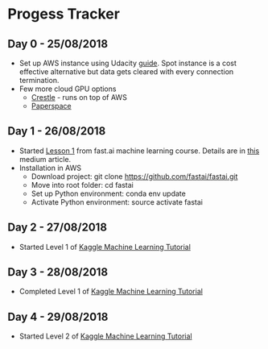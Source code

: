 # Progess Tracker
## Day 0 - 25/08/2018
- Set up AWS instance using Udacity [guide](https://classroom.udacity.com/nanodegrees/nd013/parts/fbf77062-5703-404e-b60c-95b78b2f3f9e/modules/6df7ae49-c61c-4bb2-a23e-6527e69209ec/lessons/91cc6685-08df-4277-b53d-3a792b02420d/concepts/f6fccba8-0009-4d05-9356-fae428b6efb4). Spot instance is a cost effective alternative but data gets cleared with every connection termination.
- Few more cloud GPU options
  - [Crestle](https://www.crestle.com/) - runs on top of AWS
  - [Paperspace](https://www.paperspace.com/)
## Day 1 - 26/08/2018
- Started [Lesson 1](https://youtu.be/CzdWqFTmn0Y) from fast.ai machine learning course. Details are in [this](https://medium.com/@lynzt/fast-ai-practical-machine-learning-course-c8a6837ed375) medium article.
- Installation in AWS
  - Download project: git clone https://github.com/fastai/fastai.git
  - Move into root folder: cd fastai
  - Set up Python environment: conda env update
  - Activate Python environment: source activate fastai

## Day 2 - 27/08/2018
-  Started Level 1 of [Kaggle Machine Learning Tutorial](https://www.kaggle.com/learn/machine-learning)

## Day 3 - 28/08/2018
-  Completed Level 1 of [Kaggle Machine Learning Tutorial](https://www.kaggle.com/learn/machine-learning)

## Day 4 - 29/08/2018
-  Started Level 2 of [Kaggle Machine Learning Tutorial](https://www.kaggle.com/learn/machine-learning)